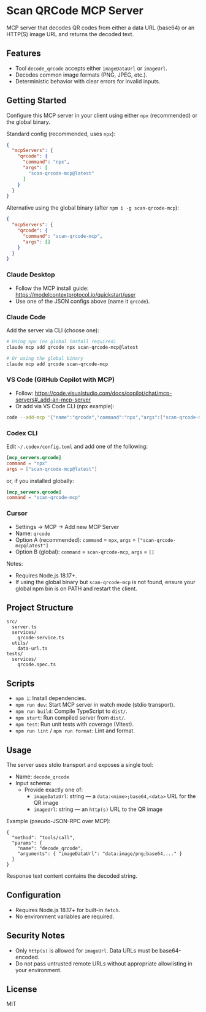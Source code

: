 # Scan QRCode MCP Server

MCP server that decodes QR codes from either a data URL (base64) or an HTTP(S) image URL and returns the decoded text.

## Features

- Tool `decode_qrcode` accepts either `imageDataUrl` or `imageUrl`.
- Decodes common image formats (PNG, JPEG, etc.).
- Deterministic behavior with clear errors for invalid inputs.

## Getting Started

Configure this MCP server in your client using either `npx` (recommended) or the global binary.

Standard config (recommended, uses `npx`):

```json
{
  "mcpServers": {
    "qrcode": {
      "command": "npx",
      "args": [
        "scan-qrcode-mcp@latest"
      ]
    }
  }
}
```

Alternative using the global binary (after `npm i -g scan-qrcode-mcp`):

```json
{
  "mcpServers": {
    "qrcode": {
      "command": "scan-qrcode-mcp",
      "args": []
    }
  }
}
```

### Claude Desktop

- Follow the MCP install guide: https://modelcontextprotocol.io/quickstart/user
- Use one of the JSON configs above (name it `qrcode`).

### Claude Code

Add the server via CLI (choose one):

```bash
# Using npx (no global install required)
claude mcp add qrcode npx scan-qrcode-mcp@latest

# Or using the global binary
claude mcp add qrcode scan-qrcode-mcp
```

### VS Code (GitHub Copilot with MCP)

- Follow: https://code.visualstudio.com/docs/copilot/chat/mcp-servers#_add-an-mcp-server
- Or add via VS Code CLI (npx example):

```bash
code --add-mcp '{"name":"qrcode","command":"npx","args":["scan-qrcode-mcp@latest"]}'
```

### Codex CLI

Edit `~/.codex/config.toml` and add one of the following:

```toml
[mcp_servers.qrcode]
command = "npx"
args = ["scan-qrcode-mcp@latest"]
```

or, if you installed globally:

```toml
[mcp_servers.qrcode]
command = "scan-qrcode-mcp"
```

### Cursor

- Settings -> MCP -> Add new MCP Server
- Name: `qrcode`
- Option A (recommended): `command` = `npx`, `args` = `["scan-qrcode-mcp@latest"]`
- Option B (global): `command` = `scan-qrcode-mcp`, `args` = `[]`

Notes:
- Requires Node.js 18.17+.
- If using the global binary but `scan-qrcode-mcp` is not found, ensure your global npm bin is on PATH and restart the client.

## Project Structure

```
src/
  server.ts
  services/
    qrcode-service.ts
  utils/
    data-url.ts
tests/
  services/
    qrcode.spec.ts
```

## Scripts

- `npm i`: Install dependencies.
- `npm run dev`: Start MCP server in watch mode (stdio transport).
- `npm run build`: Compile TypeScript to `dist/`.
- `npm start`: Run compiled server from `dist/`.
- `npm test`: Run unit tests with coverage (Vitest).
- `npm run lint` / `npm run format`: Lint and format.

## Usage

The server uses stdio transport and exposes a single tool:

- Name: `decode_qrcode`
- Input schema:
  - Provide exactly one of:
    - `imageDataUrl`: string — a `data:<mime>;base64,<data>` URL for the QR image
    - `imageUrl`: string — an `http(s)` URL to the QR image

Example (pseudo-JSON-RPC over MCP):

```
{
  "method": "tools/call",
  "params": {
    "name": "decode_qrcode",
    "arguments": { "imageDataUrl": "data:image/png;base64,..." }
  }
}
```

Response text content contains the decoded string.

## Configuration

- Requires Node.js 18.17+ for built-in `fetch`.
- No environment variables are required.

## Security Notes

- Only `http(s)` is allowed for `imageUrl`. Data URLs must be base64-encoded.
- Do not pass untrusted remote URLs without appropriate allowlisting in your environment.

## License

MIT
